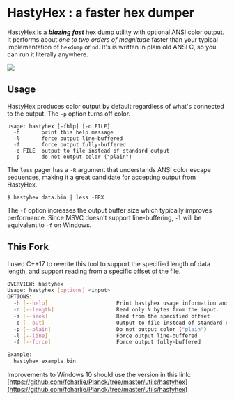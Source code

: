# HastyHex : a faster hex dumper

HastyHex is a ***blazing fast*** hex dump utility with optional ANSI
color output. It performs about *one to two orders of magnitude* faster
than your typical implementation of `hexdump` or `od`. It's is written
in plain old ANSI C, so you can run it literally anywhere.

![](https://i.imgur.com/xbr4aMj.png)

## Usage

HastyHex produces color output by default regardless of what's connected
to the output. The `-p` option turns off color.

    usage: hastyhex [-fhlp] [-o FILE]
      -h       print this help message
      -l       force output line-buffered
      -f       force output fully-buffered
      -o FILE  output to file instead of standard output
      -p       do not output color ("plain")

The `less` pager has a `-R` argument that understands ANSI color escape
sequences, making it a great candidate for accepting output from
HastyHex.

    $ hastyhex data.bin | less -FRX

The `-f` option increases the output buffer size which typically
improves performance. Since MSVC doesn't support line-buffering, `-l`
will be equivalent to `-f` on Windows.

## This Fork

I used C++17 to rewrite this tool to support the specified length of data length, and support reading from a specific offset of the file.

```sh
OVERVIEW: hastyhex
Usage: hastyhex [options] <input>
OPTIONS:
  -h [--help]                      Print hastyhex usage information and exit
  -n [--length]                    Read only N bytes from the input.
  -s [--seek]                      Read from the specified offset
  -o [--out]                       Output to file instead of standard output
  -p [--plain]                     Do not output color ("plain")
  -l [--line]                      Force output line-buffered
  -f [--force]                     Force output fully-buffered

Example:
  hastyhex example.bin

```

Improvements to Windows 10 should use the version in this link: [https://github.com/fcharlie/Planck/tree/master/utils/hastyhex](https://github.com/fcharlie/Planck/tree/master/utils/hastyhex)
